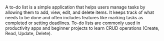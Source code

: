 A to-do list is a simple application that helps users manage tasks by allowing them to add, view, edit, and delete items. It keeps track of what needs to be done and often includes features like marking tasks as completed or setting deadlines. To-do lists are commonly used in productivity apps and beginner projects to learn CRUD operations (Create, Read, Update, Delete).









 
 
